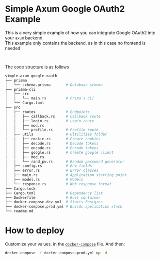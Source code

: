 # Simple Axum Google OAuth2 Example
This is a very simple example of how you can integrate Google OAuth2 into your `axum` backend <br>
This example only contains the backend, as in this case no frontend is needed <br>

<br>

The code structure is as follows <br>
```bash
simple-axum-google-oauth
├── prisma
│   └── schema.prisma       # Database schema
├── prisma-cli
│   ├── src
│   │   └── main.rs         # Prima's CLI
│   └── Cargo.toml
├── src
│   ├── routes              # Endpoints
│   │   ├── callback.rs     # Callback route
│   │   ├── login.rs        # Login route
│   │   ├── mod.rs        
│   │   └── profile.rs      # Profile route
│   ├── utils               # Ultilities folder   
│   │   ├── cookie.rs       # Create cookies
│   │   ├── decode.rs       # Decode tokens
│   │   ├── encode.rs       # Encode tokens
│   │   ├── google.rs       # Create google client
│   │   ├── mod.rs
│   │   └── rand_pw.rs      # Random password generator
│   ├── config.rs           # Env fields
│   ├── error.rs            # Error classes
│   ├── main.rs             # Application starting point
│   ├── model.rs            # Models
│   └── response.rs         # Web response format
├── Cargo.lock
├── Cargo.toml              # Dependency list
├── Dockerfile              # Rust container
├── docker-compose.dev.yml  # Starts Postgres
├── docker-compose.prod.yml # Builds application stack
└── readme.md
```

# How to deploy
Customize your values, in the [`docker-compose`](./docker-compose.yml) file. And then:
```zsh
docker-compose -f docker-compose.prod.yml up -d
```